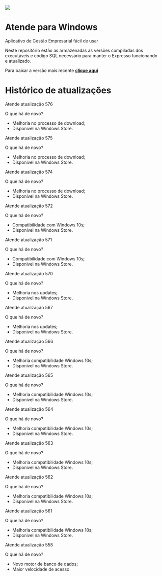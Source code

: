 [![](https://www.decisao.net/assets/img/logonly_black.png) ](https://www.decisao.net/)
# Atende para Windows
Aplicativo de Gestão Empresarial fácil de usar

Neste repositório estão as armazenadas as versões compiladas dos executáveis e código SQL necessário para manter o Expresso funcionando e atualizado.

Para baixar a versão mais recente [**clique aqui**](https://github.com/decisao/atende/releases/latest/)

# Histórico de atualizações
Atende atualização 576
 
O que há de novo?
 
- Melhoria no processo de download; 
- Disponivel na Windows Store.
 
 
Atende atualização 575
 
O que há de novo?
 
- Melhoria no processo de download; 
- Disponivel na Windows Store.
 
 
Atende atualização 574
 
O que há de novo?
 
- Melhoria no processo de download; 
- Disponivel na Windows Store.
 
 
Atende atualização 572
 
O que há de novo?
 
- Compatibilidade com Windows 10s; 
- Disponivel na Windows Store.
 
 
Atende atualização 571
 
O que há de novo?
 
- Compatibilidade com Windows 10s; 
- Disponivel na Windows Store.
 
 
Atende atualização 570
 
O que há de novo?
 
- Melhoria nos updates; 
- Disponivel na Windows Store.
 
 
Atende atualização 567
 
O que há de novo?
 
- Melhoria nos updates; 
- Disponivel na Windows Store.
 
 
Atende atualização 566
 
O que há de novo?
 
- Melhoria compatibilidade Windows 10s; 
- Disponivel na Windows Store.
 
 
Atende atualização 565
 
O que há de novo?
 
- Melhoria compatibilidade Windows 10s; 
- Disponivel na Windows Store.
 
 
Atende atualização 564
 
O que há de novo?
 
- Melhoria compatibilidade Windows 10s; 
- Disponivel na Windows Store.
 
 
Atende atualização 563
 
O que há de novo?
 
- Melhoria compatibilidade Windows 10s; 
- Disponivel na Windows Store.
 
 
Atende atualização 562
 
O que há de novo?
 
- Melhoria compatibilidade Windows 10s; 
- Disponivel na Windows Store.
 
 
Atende atualização 561
 
O que há de novo?
 
- Melhoria compatibilidade Windows 10s; 
- Disponivel na Windows Store.
 
 
Atende atualização 558
 
O que há de novo?
 
- Novo motor de banco de dados; 
- Maior velocidade de acesso.
 

 
